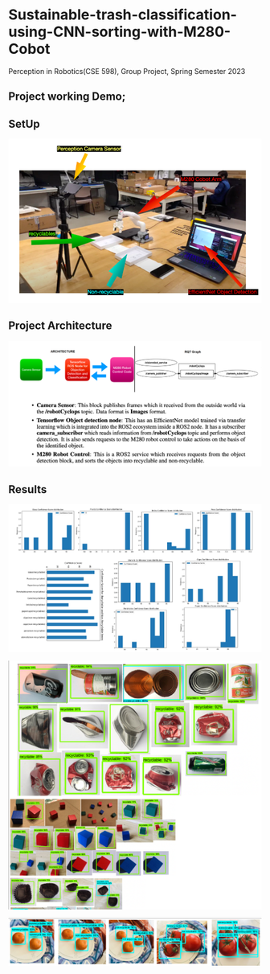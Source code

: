 # Sustainable-trash-classification-using-CNN-sorting-with-M280-Cobot
Perception in Robotics(CSE 598), Group Project, Spring Semester 2023

## Project working Demo;

## SetUp
![Experimental Setup](https://github.com/Dherya27/Sustainable-trash-classification-using-CNN-sorting-with-M280-Cobot/blob/main/Screenshot%202023-05-05%20at%2012.13.59%20AM.png)




## Project Architecture
![Project Architecture](https://github.com/Dherya27/Sustainable-trash-classification-using-CNN-sorting-with-M280-Cobot/blob/main/Screenshot%202023-05-05%20at%2012.19.42%20AM.png)


## Results
![statistical results](https://github.com/Dherya27/Sustainable-trash-classification-using-CNN-sorting-with-M280-Cobot/blob/main/Screenshot%202023-05-05%20at%2012.20.31%20AM.png)

![Detection](https://github.com/Dherya27/Sustainable-trash-classification-using-CNN-sorting-with-M280-Cobot/blob/main/Screenshot%202023-05-05%20at%2012.17.47%20AM.png)

![Detection1](https://github.com/Dherya27/Sustainable-trash-classification-using-CNN-sorting-with-M280-Cobot/blob/main/Screenshot%202023-05-05%20at%2012.59.13%20AM.png)




##
